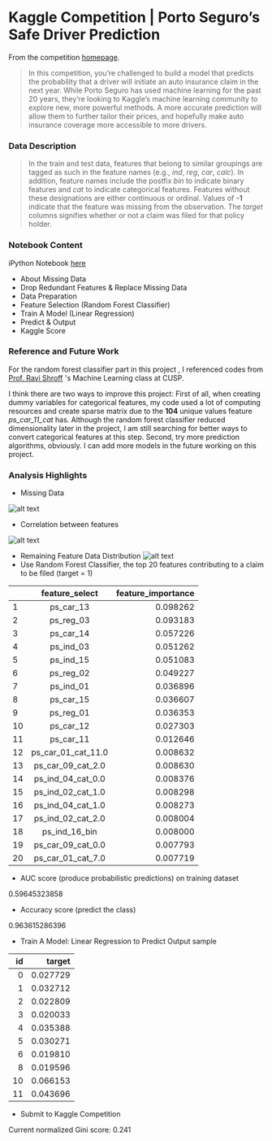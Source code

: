 # Kaggle Competition | Porto Seguro’s Safe Driver Prediction
From the competition [homepage](https://www.kaggle.com/c/porto-seguro-safe-driver-prediction).

>In this competition, you’re challenged to build a model that predicts the probability that a driver will initiate an auto insurance claim in the next year. While Porto Seguro has used machine learning for the past 20 years, they’re looking to Kaggle’s machine learning community to explore new, more powerful methods. A more accurate prediction will allow them to further tailor their prices, and hopefully make auto insurance coverage more accessible to more drivers.

### Data Description

>In the train and test data, features that belong to similar groupings are tagged as such in the feature names (e.g., *ind*, *reg*, *car*, *calc*). In addition, feature names include the postfix *bin* to indicate binary features and *cat* to indicate categorical features. Features without these designations are either continuous or ordinal. Values of **-1** indicate that the feature was missing from the observation. The *target* columns signifies whether or not a claim was filed for that policy holder.

### Notebook Content
iPython Notebook [here](https://github.com/Jihenghuang/kaggle-porto-seguro/blob/master/porto-seguro-jiheng.ipynb)
* About Missing Data
* Drop Redundant Features & Replace Missing Data
* Data Preparation
* Feature Selection (Random Forest Classifier)
* Train A Model (Linear Regression)
* Predict & Output
* Kaggle Score

### Reference and Future Work
For the random forest classifier part in this project , I referenced codes from [Prof. Ravi Shroff](http://cusp.nyu.edu/people/ravi-shroff/) 's Machine Learning class at CUSP.

I think there are two ways to improve this project: First of all, when creating dummy variables for categorical features, my code used a lot of computing resources and create sparse matrix due to the **104** unique values feature *ps_car_11_cat* has. Although the random forest classifier reduced dimensionality later in the project, I am still searching for better ways to convert categorical features at this step. Second, try more prediction algorithms, obviously. I can add more models in the future working on this project.

### Analysis Highlights
* Missing Data

![alt text](http://jihenghuang.com/wp-content/uploads/2017/10/5-Features-with-Most-Data-Missing.jpg)

* Correlation between features

![alt text](http://jihenghuang.com/wp-content/uploads/2017/10/Correlation-Between-Features.jpg)

* Remaining Feature Data Distribution
![alt text](http://jihenghuang.com/wp-content/uploads/2017/10/Feature-Data-Distribution.jpg)
* Use Random Forest Classifier, the top 20 features contributing to a claim to be filed (target = 1)

|       | feature_select | feature_importance|
|-------|:--------------:| -----------------:|
|1      |      ps_car_13 |           0.098262|
|2       |     ps_reg_03   |         0.093183|
|3|            ps_car_14    |        0.057226|
|4    |        ps_ind_03     |       0.051262|
|5     |       ps_ind_15      |      0.051083|
|6|            ps_reg_02       |     0.049227|
|7 |           ps_ind_01        |    0.036896|
|8  |          ps_car_15         |   0.036607|
|9   |         ps_reg_01          |  0.036353|
|10   |         ps_car_12          |  0.027303|
|11|           ps_car_11|            0.012646|
|12 | ps_car_01_cat_11.0 |           0.008632|
|13  | ps_car_09_cat_2.0  |          0.008630|
|14   |ps_ind_04_cat_0.0   |         0.008376|
|15 |  ps_ind_02_cat_1.0    |        0.008298|
|16  | ps_ind_04_cat_1.0     |       0.008273|
|17   |ps_ind_02_cat_2.0      |      0.008004|
|18 |      ps_ind_16_bin       |     0.008000|
|19  | ps_car_09_cat_0.0         |   0.007793|
|20  | ps_car_01_cat_7.0        |    0.007719|

* AUC score (produce probabilistic predictions) on training dataset

0.59645323858

* Accuracy score (predict the class)

0.963615286396

* Train A Model: Linear Regression to Predict
Output sample

|	id|	target|
|--------------:| -----------------:|
|	0| 0.027729|
|	1	|0.032712|
|	2	|0.022809|
|	3|	0.020033|
|	4|	0.035388|
|	5	|0.030271|
|	6	|0.019810|
|	8	|0.019596|
|	10	|0.066153|
|	11	|0.043696|

* Submit to Kaggle Competition

Current normalized Gini score: 0.241

